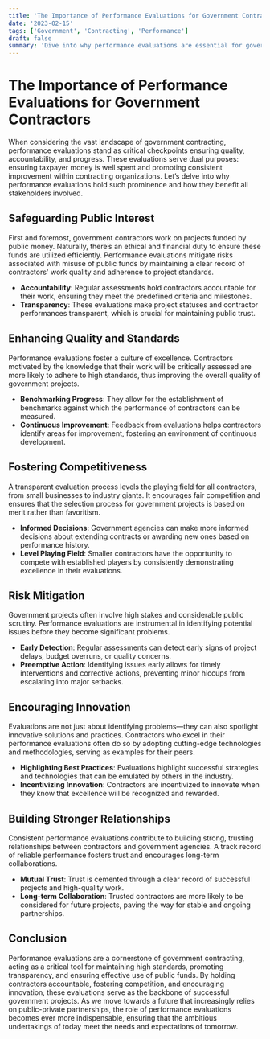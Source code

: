 ```yaml
---
title: 'The Importance of Performance Evaluations for Government Contractors'
date: '2023-02-15'
tags: ['Government', 'Contracting', 'Performance']
draft: false
summary: 'Dive into why performance evaluations are essential for government contractors, ensuring quality, accountability, and progress in public projects.'
---
```


# The Importance of Performance Evaluations for Government Contractors

When considering the vast landscape of government contracting, performance evaluations stand as critical checkpoints ensuring quality, accountability, and progress. These evaluations serve dual purposes: ensuring taxpayer money is well spent and promoting consistent improvement within contracting organizations. Let’s delve into why performance evaluations hold such prominence and how they benefit all stakeholders involved.

## Safeguarding Public Interest

First and foremost, government contractors work on projects funded by public money. Naturally, there’s an ethical and financial duty to ensure these funds are utilized efficiently. Performance evaluations mitigate risks associated with misuse of public funds by maintaining a clear record of contractors' work quality and adherence to project standards.

- **Accountability**: Regular assessments hold contractors accountable for their work, ensuring they meet the predefined criteria and milestones.
- **Transparency**: These evaluations make project statuses and contractor performances transparent, which is crucial for maintaining public trust.

## Enhancing Quality and Standards

Performance evaluations foster a culture of excellence. Contractors motivated by the knowledge that their work will be critically assessed are more likely to adhere to high standards, thus improving the overall quality of government projects.

- **Benchmarking Progress**: They allow for the establishment of benchmarks against which the performance of contractors can be measured.
- **Continuous Improvement**: Feedback from evaluations helps contractors identify areas for improvement, fostering an environment of continuous development.

## Fostering Competitiveness

A transparent evaluation process levels the playing field for all contractors, from small businesses to industry giants. It encourages fair competition and ensures that the selection process for government projects is based on merit rather than favoritism.

- **Informed Decisions**: Government agencies can make more informed decisions about extending contracts or awarding new ones based on performance history.
- **Level Playing Field**: Smaller contractors have the opportunity to compete with established players by consistently demonstrating excellence in their evaluations.

## Risk Mitigation

Government projects often involve high stakes and considerable public scrutiny. Performance evaluations are instrumental in identifying potential issues before they become significant problems.

- **Early Detection**: Regular assessments can detect early signs of project delays, budget overruns, or quality concerns.
- **Preemptive Action**: Identifying issues early allows for timely interventions and corrective actions, preventing minor hiccups from escalating into major setbacks.

## Encouraging Innovation

Evaluations are not just about identifying problems—they can also spotlight innovative solutions and practices. Contractors who excel in their performance evaluations often do so by adopting cutting-edge technologies and methodologies, serving as examples for their peers.

- **Highlighting Best Practices**: Evaluations highlight successful strategies and technologies that can be emulated by others in the industry.
- **Incentivizing Innovation**: Contractors are incentivized to innovate when they know that excellence will be recognized and rewarded.

## Building Stronger Relationships

Consistent performance evaluations contribute to building strong, trusting relationships between contractors and government agencies. A track record of reliable performance fosters trust and encourages long-term collaborations.

- **Mutual Trust**: Trust is cemented through a clear record of successful projects and high-quality work.
- **Long-term Collaboration**: Trusted contractors are more likely to be considered for future projects, paving the way for stable and ongoing partnerships.

## Conclusion

Performance evaluations are a cornerstone of government contracting, acting as a critical tool for maintaining high standards, promoting transparency, and ensuring effective use of public funds. By holding contractors accountable, fostering competition, and encouraging innovation, these evaluations serve as the backbone of successful government projects. As we move towards a future that increasingly relies on public-private partnerships, the role of performance evaluations becomes ever more indispensable, ensuring that the ambitious undertakings of today meet the needs and expectations of tomorrow.